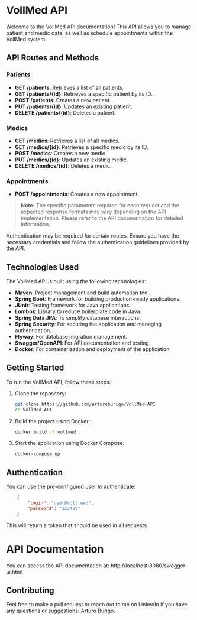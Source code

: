 # VollMed API 

Welcome to the VollMed API documentation! This API allows you to manage patient and medic data, as well as schedule appointments within the VollMed system.

## API Routes and Methods 

### Patients
- **GET /patients**: Retrieves a list of all patients.
- **GET /patients/{id}**: Retrieves a specific patient by its ID.
- **POST /patients**: Creates a new patient.
- **PUT /patients/{id}**: Updates an existing patient.
- **DELETE /patients/{id}**: Deletes a patient.

### Medics
- **GET /medics**: Retrieves a list of all medics.
- **GET /medics/{id}**: Retrieves a specific medic by its ID.
- **POST /medics**: Creates a new medic.
- **PUT /medics/{id}**: Updates an existing medic.
- **DELETE /medics/{id}**: Deletes a medic.

### Appointments
- **POST /appointments**: Creates a new appointment.

> **Note:** The specific parameters required for each request and the expected response formats may vary depending on the API implementation. Please refer to the API documentation for detailed information.

Authentication may be required for certain routes. Ensure you have the necessary credentials and follow the authentication guidelines provided by the API.

## Technologies Used

The VollMed API is built using the following technologies:
- **Maven**: Project management and build automation tool.
- **Spring Boot**: Framework for building production-ready applications.
- **JUnit**: Testing framework for Java applications.
- **Lombok**: Library to reduce boilerplate code in Java.
- **Spring Data JPA**: To simplify database interactions.
- **Spring Security**: For securing the application and managing authentication.
- **Flyway**: For database migration management.
- **Swagger/OpenAPI**: For API documentation and testing.
- **Docker**: For containerization and deployment of the application.
## Getting Started

To run the VollMed API, follow these steps:

1. Clone the repository:
   ```bash
   git clone https://github.com/arturoburigo/VollMed-API
   cd VollMed-API

2. Build the project using Docker :
   ```bash
   docker build -t vollmed .

3. Start the application using Docker Compose:
   ```bash
   docker-compose up

## Authentication

You can use the pre-configured user to authenticate:
```json
    {
        "login": "user@voll.med",
        "password": "123456"
    }
  ```

This will return a token that should be used in all requests.

# API Documentation
You can access the API documentation at: http://localhost:8080/swagger-ui.html

## Contributing

Feel free to make a pull request or reach out to me on LinkedIn if you have any questions or suggestions: [Arturo Burigo](https://www.linkedin.com/in/arturoburigo/).



